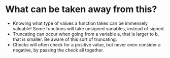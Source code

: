 # What can be taken away from this?
- Knowing what type of values a function takes can be immensely valuable! Some functions will take unsigned variables, instead of signed.
- Truncating can occur when going from a variable a, that is larger to b, that is smaller. Be aware of this sort of truncating.
- Checks will often check for a positive value, but never even consider a negative, by passing the check all together. 
